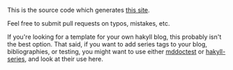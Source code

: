 This is the source code which generates [this site](http://doisinkidney.com/).

Feel free to submit pull requests on typos, mistakes, etc.

If you're looking for a template for your own hakyll blog, this probably isn't the best option. That said, if you want to add series tags to your blog, bibliographies, or testing, you might want to use either [mddoctest](https://github.com/oisdk/mddoctest) or [hakyll-series](https://github.com/oisdk/hakyll-series), and look at their use here.
